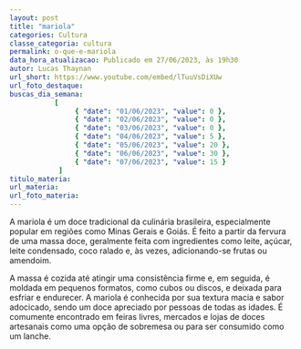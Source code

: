 ```yaml
---
layout: post
title: "mariola"
categories: Cultura
classe_categoria: cultura
permalink: o-que-e-mariola
data_hora_atualizacao: Publicado em 27/06/2023, às 19h30
autor: Lucas Thaynan
url_short: https://www.youtube.com/embed/lTuuVsDiXUw
url_foto_destaque: 
buscas_dia_semana: 
           [
                { "date": "01/06/2023", "value": 0 },
                { "date": "02/06/2023", "value": 0 },
                { "date": "03/06/2023", "value": 0 },
                { "date": "04/06/2023", "value": 5 },
                { "date": "05/06/2023", "value": 20 },
                { "date": "06/06/2023", "value": 30 },
                { "date": "07/06/2023", "value": 15 }
            ]
titulo_materia: 
url_materia: 
url_foto_materia: 
---
```

A mariola é um doce tradicional da culinária brasileira, especialmente popular em regiões como Minas Gerais e Goiás. É feito a partir da fervura de uma massa doce, geralmente feita com ingredientes como leite, açúcar, leite condensado, coco ralado e, às vezes, adicionando-se frutas ou amendoim. 

A massa é cozida até atingir uma consistência firme e, em seguida, é moldada em pequenos formatos, como cubos ou discos, e deixada para esfriar e endurecer. A mariola é conhecida por sua textura macia e sabor adocicado, sendo um doce apreciado por pessoas de todas as idades. É comumente encontrado em feiras livres, mercados e lojas de doces artesanais como uma opção de sobremesa ou para ser consumido como um lanche.

